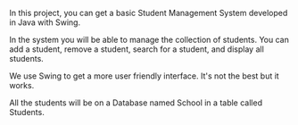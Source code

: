 In this project, you can get a basic Student Management System developed in Java with Swing. 

In the system you will be able to manage the collection of students. You can add a student, remove a student, search for a student, and display all students.

We use Swing to get a more user friendly interface. It's not the best but it works.

All the students will be on a Database named School in a table called Students.

